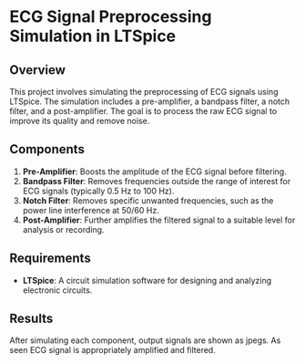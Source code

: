# ECG Signal Preprocessing Simulation in LTSpice

## Overview

This project involves simulating the preprocessing of ECG signals using LTSpice. The simulation includes a pre-amplifier, a bandpass filter, a notch filter, and a post-amplifier. The goal is to process the raw ECG signal to improve its quality and remove noise.

## Components

1. **Pre-Amplifier**: Boosts the amplitude of the ECG signal before filtering.
2. **Bandpass Filter**: Removes frequencies outside the range of interest for ECG signals (typically 0.5 Hz to 100 Hz).
3. **Notch Filter**: Removes specific unwanted frequencies, such as the power line interference at 50/60 Hz.
4. **Post-Amplifier**: Further amplifies the filtered signal to a suitable level for analysis or recording.

## Requirements

- **LTSpice**: A circuit simulation software for designing and analyzing electronic circuits.

## Results

After simulating each component, output signals are shown as jpegs. As seen ECG signal is appropriately amplified and filtered.
